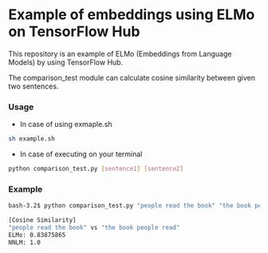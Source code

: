 # Example of embeddings using ELMo on TensorFlow Hub
This repository is an example of ELMo (Embeddings from Language Models) by using TensorFlow Hub.

The comparison_test module can calculate cosine similarity between given two sentences.


### Usage
- In case of using exmaple.sh
```bash
sh example.sh
```

- In case of executing on your terminal
```bash
python comparison_test.py [sentence1] [sentence2]
```

### Example
```bash
bash-3.2$ python comparison_test.py "people read the book" "the book people read"

[Cosine Similarity]
"people read the book" vs "the book people read"
ELMo: 0.83875865
NNLM: 1.0
```
